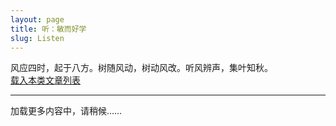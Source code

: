 ```yaml
---
layout: page
title: 听：敏而好学
slug: Listen
---
```

<div class="prelude">
风应四时，起于八方。树随风动，树动风改。听风辨声，集叶知秋。
</div>
<a id="getlist" href="/indexes/bycategories/3">载入本类文章列表</a>

<div id="indexcontainer"></div><hr/>
<div class="posts">
<div class="load">
</div>
</div>
<a id="next">加载更多内容中，请稍候……</a>

<script>
    var urls=new Array();
    {% for post in site.categories['听']  %}
    {% if post.url %}
    urls[urls.length]="{{ post.url }}";
    {% endif %}
    {% endfor %}
    var index = 0;
    if(urls.length>0){
       $('#next').attr('href',urls[0]);
   }else{
       $('#next').html('未发现更多内容');
   }

   fetchingContent = false;    
   window.onscroll = yHandler;
   $(document).ready(function(){
    yHandler();
    getIndex();
   });
</script>


